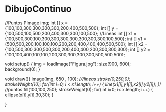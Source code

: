 # DibujoContinuo
 //Puntos
 PImage img;
 int [] x = {100,100,300,300,300,300,200,400,500,500};
 int [] y = {100,500,100,500,200,400,300,300,100,500};
 //Lineas
 int [] x1 = {100,500,300,100,300,300,300,300,300,300,300,100,500};
 int [] y1 = {500,500,200,100,100,100,200,200,400,400,400,500,500};
 int [] x2 = {100,500,300,300,500,300,200,400,400,200,300,300,300};
 int [] y2 = {100,100,400,100,100,200,300,300,300,300,500,500,500};

void setup() { 
img = loadImage("Figura.jpg");
size(900, 600);
background(0); 
}

void draw(){
  image(img, 650 , 100);
 /*//lineas 
  stroke(0,250,0);
  strokeWeight(10);
  for(int i=0; i < x1.length; i++) {
  line(x1[i],y1[i],x2[i],y2[i]); 
 }*/
 //puntos
 fill(100,100,250);
 strokeWeight(0);
 for(int i=0; i< x.length; i++) {
  ellipse(x[i],y[i],30,30); 
}
 
}
